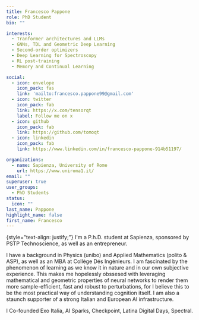 ```yaml
---
title: Francesco Pappone
role: PhD Student
bio: ""

interests:
  - Tranformer architectures and LLMs
  - GNNs, TDL and Geometric Deep Learning
  - Second-order optimizers
  - Deep Learning for Spectroscopy
  - RL post-training
  - Memory and Continual Learning

social:
  - icon: envelope
    icon_pack: fas
    link: 'mailto:francesco.pappone99@gmail.com'
  - icon: twitter
    icon_pack: fab
    link: https://x.com/tensorqt
    label: Follow me on x
  - icon: github
    icon_pack: fab
    link: https://github.com/tomoqt
  - icon: linkedin
    icon_pack: fab
    link: https://www.linkedin.com/in/francesco-pappone-914b51197/

organizations:
  - name: Sapienza, University of Rome
    url: https://www.uniroma1.it/
email: ""
superuser: true
user_groups:
  - PhD Students
status:
  icon: ""
last_name: Pappone
highlight_name: false
first_name: Francesco
---
```


{style="text-align: justify;"}
I'm a P.h.D. student at Sapienza, sponsored by PSTP Technoscience, as well as an entrepreneur. 

I have a background in Physics (unibo) and Applied Mathematics (polito & ASP), as well as an MBA at Collège Dés Ingènieurs.
I am fascinated by the phenomenon of learning as we know it in nature and in our own subjective experience. This makes me hopelessly obssesed with leveraging mathematical and geometric properties of neural networks to render them more sample-efficient, fast and robust to perturbations, for I believe this to be the most practical way of understanding cognition itself. 
I am also a staunch supporter of a strong Italian and European AI infrastructure.

I Co-founded Exo Italia, AI Sparks, Checkpoint, Latina Digital Days, Spectral. 
